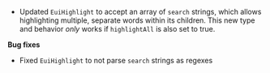 - Updated `EuiHighlight` to accept an array of `search` strings, which allows highlighting multiple, separate words within its children. This new type and behavior *only* works if `highlightAll` is also set to true.

**Bug fixes**

- Fixed `EuiHighlight` to not parse `search` strings as regexes
